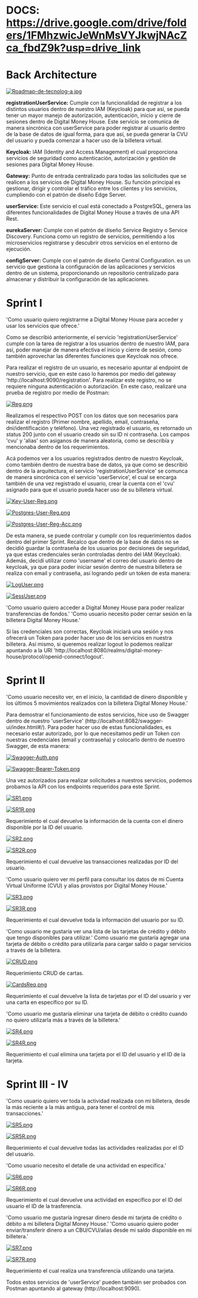 # DOCS: https://drive.google.com/drive/folders/1FMhzwicJeWnMsVYJkwjNAcZca_fbdZ9k?usp=drive_link

# Back Architecture

[![Roadmap-de-tecnolog-a.jpg](https://i.postimg.cc/Wp5wZFtF/Roadmap-de-tecnolog-a.jpg)](https://postimg.cc/G9sDwpFd)

**registrationUserService:** Cumple con la funcionalidad de registrar a los distintos usuarios dentro de nuestro IAM (Keycloak) para que así, se pueda tener un mayor manejo de autorización, autenticación, inicio y cierre de sesiones dentro de Digital Money House. Este servicio se comunica de manera sincrónica con userService para poder registrar al usuario dentro de la base de datos de igual forma, para que así, se pueda generar la CVU del usuario y pueda comenzar a hacer uso de la billetera virtual.

**Keycloak:** IAM (Identity and Access Management) el cual proporciona servicios de seguridad como autenticación, autorización y gestión de sesiones para Digital Money House. 

**Gateway:** Punto de entrada centralizado para todas las solicitudes que se realicen a los servicios de Digital Money House. Su función principal es gestionar, dirigir y controlar el tráfico entre los clientes y los servicios, cumpliendo con el patrón de diseño Edge Server.

**userService:** Este servicio el cual está conectado a PostgreSQL, genera las diferentes funcionalidades de Digital Money House a través de una API Rest.

**eurekaServer:** Cumple con el patrón de diseño Service Registry o Service Discovery. Funciona como un registro de servicios, permitiendo a los microservicios registrarse y descubrir otros servicios en el entorno de ejecución.

**configServer:** Cumple con el patrón de diseño Central Configuration. es un servicio que gestiona la configuración de las aplicaciones y servicios dentro de un sistema, proporcionando un repositorio centralizado para almacenar y distribuir la configuración de las aplicaciones.

# Sprint I

'Como usuario quiero registrarme a Digital Money House para acceder y usar los servicios que ofrece.'

Como se describió anteriormente, el servicio 'registrationUserService' cumple con la tarea de registrar a los usuarios dentro de nuestro IAM, para así, poder manejar de manera efectiva el inicio y cierre de sesión, como también aprovechar las diferentes funciones que Keycloak nos ofrece.

Para realizar el registro de un usuario, es necesario apuntar al endpoint de nuestro servicio, que en este caso lo haremos por medio del gateway 'http://localhost:9090/registration'. Para realizar este registro, no se requiere ninguna autenticación o autorización. En este caso, realizaré una prueba de registro por medio de Postman:

[![Reg.png](https://i.postimg.cc/c1RCXtQM/Reg.png)](https://postimg.cc/6TQBQ3by)

Realizamos el respectivo POST con los datos que son necesarios para realizar el registro (Primer nombre, apellido, email, contraseña, dni/identificación y teléfono). Una vez registrado el usuario, es retornado un status 200 junto con el usuario creado sin su ID ni contraseña. Los campos 'cvu' y 'alias' son asiganos de manera aleatoria, como se describía y mencionaba dentro de los requerimientos.

Acá podemos ver a los usuarios registrados dentro de nuestro Keycloak, como también dentro de nuestra base de datos, ya que como se describió dentro de la arquitectura, el servicio 'registrationUserService' se comunca de manera sincrónica con el servicio 'userService', el cual se encarga también de una vez registrado el usuario, crear la cuenta con el 'cvu' asignado para que el usuario pueda hacer uso de su billetera virtual.

[![Key-User-Reg.png](https://i.postimg.cc/154x4L5n/Key-User-Reg.png)](https://postimg.cc/HVGvhvMd)

[![Postgres-User-Reg.png](https://i.postimg.cc/nzwkWw8g/Postgres-User-Reg.png)](https://postimg.cc/34mm41xF)

[![Postgres-User-Reg-Acc.png](https://i.postimg.cc/YCbbgSnt/Postgres-User-Reg-Acc.png)](https://postimg.cc/fVScQMQP)

De esta manera, se puede controlar y cumplir con los requerimientos dados dentro del primer Sprint. Recalco que dentro de la base de datos no se decidió guardar la contraseña de los usuarios por decisiones de seguridad, ya que estas credenciales serán controladas dentro del IAM (Keycloak). Además, decidí utilizar como 'username' el correo del usuario dentro de keycloak, ya que para poder iniciar sesión dentro de nuestra billetera se realiza con email y contraseña, así logrando pedir un token de esta manera:

[![LogUser.png](https://i.postimg.cc/Y0rv1tyw/LogUser.png)](https://postimg.cc/YGP27BHX)

[![SessUser.png](https://i.postimg.cc/x1z1NkTz/SessUser.png)](https://postimg.cc/DS7TtwGv)

'Como usuario quiero acceder a Digital Money House para poder realizar transferencias de fondos.'
'Como usuario necesito poder cerrar sesión en la billetera Digital Money House.'

Si las credenciales son correctas, Keycloak iniciará una sesión y nos ofrecerá un Token para poder hacer uso de los servicios en nuestra billetera. Así mismo, si queremos realizar logout lo podemos realizar apuntando a la URI 'http://localhost:8080/realms/digital-money-house/protocol/openid-connect/logout'.

# Sprint II

'Como usuario necesito ver, en el inicio, la cantidad de dinero disponible y los últimos 5 movimientos realizados con la billetera Digital Money House.'

Para demostrar el funcionamiento de estos servicios, hice uso de Swagger dentro de nuestro 'userService' (http://localhost:8082/swagger-ui/index.html#/). Para poder hacer uso de estas funcionalidades, es necesario estar autorizado, por lo que necesitamos pedir un Token con nuestras credenciales (email y contraseña) y colocarlo dentro de nuestro Swagger, de esta manera:

[![Swagger-Auth.png](https://i.postimg.cc/MG4Tny1V/Swagger-Auth.png)](https://postimg.cc/VSq1T0Gk)

[![Swagger-Bearer-Token.png](https://i.postimg.cc/D0QypHHP/Swagger-Bearer-Token.png)](https://postimg.cc/YL9Hhnpv)

Una vez autorizados para realizar solicitudes a nuestros servicios, podemos probamos la API con los endpoints requeridos para este Sprint.

[![SR1.png](https://i.postimg.cc/hGVwmnds/SR1.png)](https://postimg.cc/kVXfrkwR)

[![SR1R.png](https://i.postimg.cc/Qtby6qSW/SR1R.png)](https://postimg.cc/vg4hTfJQ)

Requerimiento el cual devuelve la información de la cuenta con el dinero disponible por la ID del usuario.

[![SR2.png](https://i.postimg.cc/ZKp4cGp9/SR2.png)](https://postimg.cc/2VksjXHm)

[![SR2R.png](https://i.postimg.cc/bwR8X16p/SR2R.png)](https://postimg.cc/sM1b7GdN)

Requerimiento el cual devuelve las transacciones realizadas por ID del usuario.

'Como usuario quiero ver mi perfil para consultar los datos de mi Cuenta Virtual Uniforme (CVU) y alias provistos por Digital Money House.'

[![SR3.png](https://i.postimg.cc/T1qGRmRV/SR3.png)](https://postimg.cc/tnT8ksnJ)

[![SR3R.png](https://i.postimg.cc/44zXbCzY/SR3R.png)](https://postimg.cc/c6Lq0bkW)

Requerimiento el cual devuelve toda la información del usuario por su ID.

'Como usuario me gustaría ver una lista de las tarjetas de crédito y débito que tengo disponibles para utilizar.'
Como usuario me gustaría agregar una tarjeta de débito o crédito para utilizarla para cargar saldo o pagar servicios a través de la billetera.

[![CRUD.png](https://i.postimg.cc/x1qrZBby/CRUD.png)](https://postimg.cc/nX8wjR2C)

Requerimiento CRUD de cartas.

[![CardsReq.png](https://i.postimg.cc/Wz2pqSYW/CardsReq.png)](https://postimg.cc/S2vbwLhC)

Requerimiento el cual devuelve la lista de tarjetas por el ID del usuario y ver una carta en específico por su ID.

'Como usuario me gustaría eliminar una tarjeta de débito o crédito cuando no quiero utilizarla más a través de la billetera.'

[![SR4.png](https://i.postimg.cc/0jDthRYj/SR4.png)](https://postimg.cc/ZvYFyQDz)

[![SR4R.png](https://i.postimg.cc/Qxg4bDNn/SR4R.png)](https://postimg.cc/bsJ9yKtQ)

Requerimiento el cual elimina una tarjeta por el ID del usuario y el ID de la tarjeta.

# Sprint III - IV

'Como usuario quiero ver toda la actividad realizada con mi billetera, desde la más reciente a la más antigua, para tener el control de mis transacciones.'

[![SR5.png](https://i.postimg.cc/MH7CVjr9/SR5.png)](https://postimg.cc/sG2HR1zW)

[![SR5R.png](https://i.postimg.cc/RCw5jjVw/SR5R.png)](https://postimg.cc/rzyP4Z4p)

Requerimiento el cual devuelve todas las actividades realizadas por el ID del usuario.

'Como usuario necesito el detalle de una actividad en específica.'

[![SR6.png](https://i.postimg.cc/L64CN7q9/SR6.png)](https://postimg.cc/vDjtm0Lk)

[![SR6R.png](https://i.postimg.cc/wTWWPVJh/SR6R.png)](https://postimg.cc/F7Lgk0TR)

Requerimiento el cual devuelve una actividad en específico por el ID del usuario el ID de la trasferencia.

'Como usuario me gustaría ingresar dinero desde mi tarjeta de crédito o débito a mi billetera Digital Money House.'
'Como usuario quiero poder enviar/transferir dinero a un CBU/CVU/alias desde mi saldo disponible en mi billetera.'

[![SR7.png](https://i.postimg.cc/rss4tSmk/SR7.png)](https://postimg.cc/64sqk4nj)

[![SR7R.png](https://i.postimg.cc/br5t0sD2/SR7R.png)](https://postimg.cc/GTktd3jc)

Requerimiento el cual realiza una transferencia utilizando una tarjeta.

Todos estos servicios de 'userService' pueden también ser probados con Postman apuntando al gateway (http://localhost:9090).
